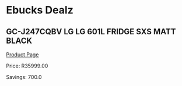
# Ebucks Dealz
## GC-J247CQBV LG LG 601L FRIDGE SXS MATT BLACK
[Product Page](https://www.ebucks.com/web/shop/productSelected.do?prodId=1183680092&catId=704986856)

Price: R35999.00

Savings: 700.0


	